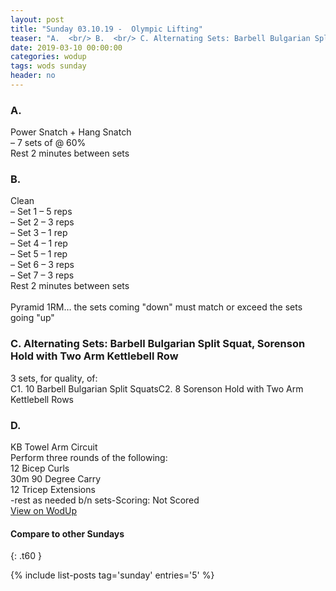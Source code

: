 ```yaml
---
layout: post
title: "Sunday 03.10.19 -  Olympic Lifting"
teaser: "A.  <br/> B.  <br/> C. Alternating Sets: Barbell Bulgarian Split Squat, Sorenson Hold with Two Arm Kettlebell Row<br/> D.  "
date: 2019-03-10 00:00:00
categories: wodup
tags: wods sunday
header: no
---
```



<h3>A.  </h3>
Power Snatch + Hang Snatch<br/>– 7 sets of  @ 60%<br/>Rest 2 minutes between sets<br/>
<h3>B.  </h3>
Clean<br/>– Set 1 – 5 reps <br/>– Set 2 – 3 reps <br/>– Set 3 – 1 rep <br/>– Set 4 – 1 rep <br/>– Set 5 – 1 rep <br/>– Set 6 – 3 reps <br/>– Set 7 – 3 reps <br/>Rest 2 minutes between sets<br/><br/>Pyramid 1RM… the sets coming "down" must match or exceed the sets going "up"
<h3>C. Alternating Sets: Barbell Bulgarian Split Squat, Sorenson Hold with Two Arm Kettlebell Row</h3>
3 sets, for quality,  of:<br/>C1. 10 Barbell Bulgarian Split SquatsC2. 8 Sorenson Hold with Two Arm Kettlebell Rows
<h3>D.  </h3>
KB Towel Arm Circuit <br/>Perform three rounds of the following:<br/>
12 Bicep Curls<br/>
30m 90 Degree Carry<br/>
12 Tricep Extensions<br/>
-rest as needed b/n sets-Scoring: Not Scored<br/>
<a href="https://www.wodup.com/gyms/asphodel/wods/14003" target="blank">View on WodUp</a>


#### Compare to other Sundays
{: .t60 }

{% include list-posts tag='sunday' entries='5' %}